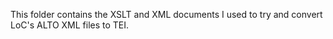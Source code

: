 This folder contains the XSLT and XML documents I used to try and convert LoC's ALTO XML files to TEI. 
